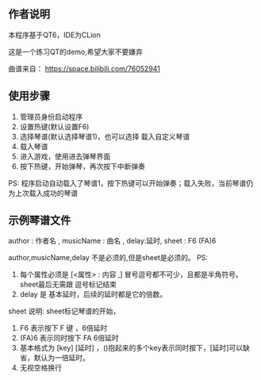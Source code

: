 ## 作者说明
本程序基于QT6，IDE为CLion

这是一个练习QT的demo,希望大家不要嫌弃

曲谱来自：
https://space.bilibili.com/76052941

## 使用步骤
1. 管理员身份启动程序
2. 设置热键(默认设置F6)
3. 选择琴谱(默认选择琴谱1)，也可以选择    载入自定义琴谱
4. 载入琴谱
4. 进入游戏，使用进去弹琴界面
5. 按下热键，开始弹琴，再次按下中断弹奏

PS: 程序启动自动载入了琴谱1，按下热键可以开始弹奏；载入失败，当前琴谱仍为上次载入成功的琴谱



## 示例琴谱文件

author : 作者名 ,
musicName : 曲名 ,
delay:延时,
sheet :
F6 (FA)6

author,musicName,delay 不是必须的,但是sheet是必须的。
PS:
1. 每个属性必须是 [<属性> : 内容 ,]  冒号逗号都不可少，且都是半角符号。sheet最后无需跟 逗号标记结束
2. delay 是 基本延时，后续的延时都是它的倍数。

sheet 说明:
sheet标记琴谱的开始，
1. F6 表示按下 F 键 ，6倍延时
2. (FA)6 表示同时按下 FA 6倍延时
3. 基本格式为 [key] [延时] ，()抱起来的多个key表示同时按下，[延时]可以缺省，默认为一倍延时。
4. 无视空格换行
